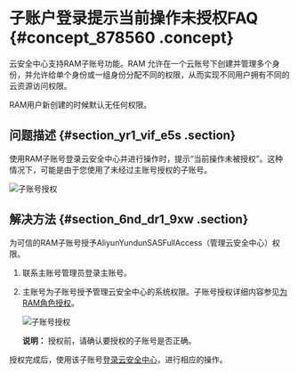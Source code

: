 # 子账户登录提示当前操作未授权FAQ {#concept_878560 .concept}

云安全中心支持RAM子账号功能。RAM 允许在一个云账号下创建并管理多个身份，并允许给单个身份或一组身份分配不同的权限，从而实现不同用户拥有不同的云资源访问权限。

RAM用户新创建的时候默认无任何权限。

## 问题描述 {#section_yr1_vif_e5s .section}

使用RAM子账号登录云安全中心并进行操作时，提示“当前操作未被授权”。这种情况下，可能是由于您使用了未经过主账号授权的子账号。

![子账号授权](http://static-aliyun-doc.oss-cn-hangzhou.aliyuncs.com/assets/img/711042/156585593650404_zh-CN.png)

## 解决方法 {#section_6nd_dr1_9xw .section}

为可信的RAM子账号授予AliyunYundunSASFullAccess（管理云安全中心）权限。

1.  联系主账号管理员登录主账号。
2.  主账号为子账号授予管理云安全中心的系统权限。子账号授权详细内容参见[为RAM角色授权](../../../../intl.zh-CN/用户指南/角色/为RAM角色授权.md#)。

    ![子账号授权](http://static-aliyun-doc.oss-cn-hangzhou.aliyuncs.com/assets/img/711042/156585593655689_zh-CN.png)

    **说明：** 授权前，请确认要授权的子账号是否正确。


授权完成后，使用该子账号[登录云安全中心](https://signin.alibabacloud.com/login.htm)，进行相应的操作。


